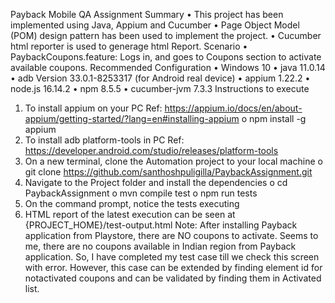 
Payback Mobile QA Assignment
Summary
•	This project has been implemented using Java, Appium and Cucumber
•	Page Object Model (POM) design pattern has been used to implement the project.
•	Cucumber html reporter is used to generage html Report.
Scenario
•	PaybackCoupons.feature: Logs in, and goes to Coupons section to activate available coupons.
Recommended Configuration
•	Windows 10
•	java 11.0.14 
•	adb Version 33.0.1-8253317 (for Android real device)
•	appium 1.22.2
•	node.js 16.14.2
•	npm 8.5.5
•	cucumber-jvm 7.3.3
Instructions to execute
1.	To install appium on your PC
Ref: https://appium.io/docs/en/about-appium/getting-started/?lang=en#installing-appium
o	npm install -g appium
2.	To install adb platform-tools in PC
Ref: https://developer.android.com/studio/releases/platform-tools
3.	On a new terminal, clone the Automation project to your local machine
o	git clone https://github.com/santhoshpuligilla/PaybackAssignment.git
4.	Navigate to the Project folder and install the dependencies
o	cd PaybackAssignment
o	mvn compile test
o	npm run tests
5.	On the command prompt, notice the tests executing 
6.	HTML report of the latest execution can be seen at {PROJECT_HOME}/test-output.html
Note: After installing Payback application from Playstore, there are NO coupons to activate. Seems to me, there are no coupons available in Indian region from Payback application. So, I have completed my test case till we check this screen with error.
However, this case can be extended by finding element id for notactivated coupons and can be validated by finding them in Activated list.

